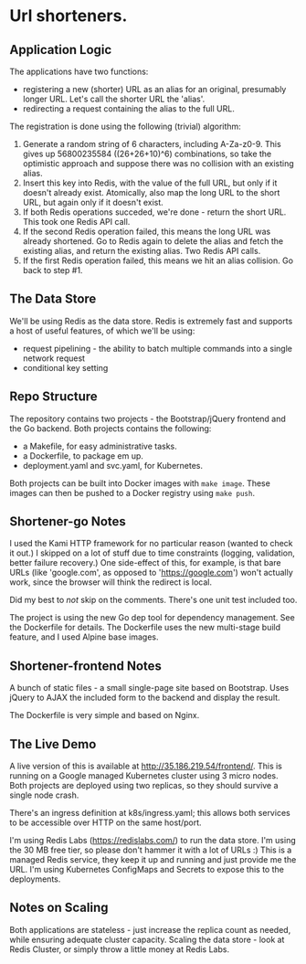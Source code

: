 # Url shorteners.

## Application Logic

The applications have two functions:

* registering a new (shorter) URL as an alias for an original, presumably longer
  URL. Let's call the shorter URL the 'alias'.
* redirecting a request containing the alias to the full URL.

The registration is done using the following (trivial) algorithm:

1. Generate a random string of 6 characters, including A-Za-z0-9.
   This gives up 56800235584 ((26+26+10)^6) combinations, so take the optimistic
   approach and suppose there was no collision with an existing alias.
2. Insert this key into Redis, with the value of the full URL, but only if it
   doesn't already exist. Atomically, also map the long URL to the short URL,
   but again only if it doesn't exist.
3. If both Redis operations succeded, we're done - return the short URL.
   This took one Redis API call.
4. If the second Redis operation failed, this means the long URL was
   already shortened. Go to Redis again to delete the alias and fetch the
   existing alias, and return the existing alias. Two Redis API calls.
5. If the first Redis operation failed, this means we hit an alias collision.
   Go back to step #1.


## The Data Store

We'll be using Redis as the data store. Redis is extremely fast and supports
a host of useful features, of which we'll be using:
* request pipelining - the ability to batch multiple commands into a single
  network request
* conditional key setting

## Repo Structure

The repository contains two projects - the Bootstrap/jQuery frontend and the
Go backend. Both projects contains the following:

* a Makefile, for easy administrative tasks.
* a Dockerfile, to package em up.
* deployment.yaml and svc.yaml, for Kubernetes.

Both projects can be built into Docker images with `make image`. These images
can then be pushed to a Docker registry using `make push`.

## Shortener-go Notes

I used the Kami HTTP framework for no particular reason (wanted to check it out.)
I skipped on a lot of stuff due to time constraints (logging, validation,
better failure recovery.) One side-effect of this, for example, is that bare
URLs (like 'google.com', as opposed to 'https://google.com') won't actually
work, since the browser will think the redirect is local.

Did my best to *not* skip on the comments. There's one unit test included too.

The project is using the new Go dep tool for dependency management. See the
Dockerfile for details. The Dockerfile uses the new multi-stage build feature,
and I used Alpine base images.

## Shortener-frontend Notes

A bunch of static files - a small single-page site based on Bootstrap. Uses
jQuery to AJAX the included form to the backend and display the result.

The Dockerfile is very simple and based on Nginx.

## The Live Demo

A live version of this is available at http://35.186.219.54/frontend/.
This is running on a Google managed Kubernetes cluster using 3 micro nodes.
Both projects are deployed using two replicas, so they should survive a single
node crash.

There's an ingress definition at k8s/ingress.yaml; this allows both services
to be accessible over HTTP on the same host/port.

I'm using Redis Labs (https://redislabs.com/) to run the data store. I'm using
the 30 MB free tier, so please don't hammer it with a lot of URLs :) This is
a managed Redis service, they keep it up and running and just provide me the
URL. I'm using Kubernetes ConfigMaps and Secrets to expose this to the
deployments.

## Notes on Scaling

Both applications are stateless - just increase the replica count as needed,
while ensuring adequate cluster capacity.
Scaling the data store - look at Redis Cluster, or simply throw a little money
at Redis Labs.
